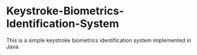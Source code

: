 # Keystroke-Biometrics-Identification-System
This is a simple keystroke biometrics identification system implemented in Java.
